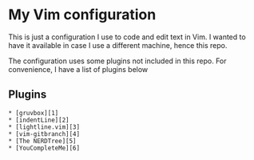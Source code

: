 # My Vim configuration

This is just a configuration I use to code and edit text in Vim. I wanted to have it available in case I use a different machine, hence this repo.

The configuration uses some plugins not included in this repo. For convenience, I have a list of plugins below

## Plugins

    * [gruvbox][1] 
    * [indentLine][2] 
    * [lightline.vim][3] 
    * [vim-gitbranch][4] 
    * [The NERDTree][5] 
    * [YouCompleteMe][6] 
    
[1]: https://github.com/morhetz/gruvbox 
[2]: https://github.com/Yggdroot/indentLine 
[3]: https://github.com/itchyny/lightline.vim 
[4]: https://github.com/itchyny/vim-gitbranch
[5]: https://github.com/preservim/nerdtree 
[6]: https://github.com/ycm-core/YouCompleteMe
